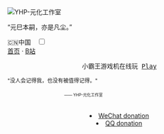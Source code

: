 <body>
    <div class="wrapper">
        <div class="main">
            <div class="container">
                <div class="intro">
                    <div class="user-warp img">
                        <img src="◇" alt="YHP-元化工作室">
                    </div>
                    <div class="nickname"></div>
                    <div class="description">
                        <p>“元巳本嗣，亦是凡尘。”</p>
                    </div>
                    <div class="zuobiao">
                        <i class="ico_map"></i>
                        <span>🇨🇳中国</span>
                        <span style="margin-left: 10px;">
                            <input id="switch_default" type="checkbox" class="switch_default">
                            <label for="switch_default" class="toggleBtn"></label>
                        </span>
                    </div>
                    <div class="menu navbar-right links">
                        <a href="https://yuansession.github.io/YHP--/">首页</a> · 
                        <a href="https://b23.tv/3mfo3Ee">B站</a>
 <center>
    <div id="header"></div>
    <div id="main">
    <div class="demo">
    <div id="player3" class="aplayer">
       <pre class="aplayer-lrc-content">小霸王游戏机在线玩 <a href="https://wifi.1022reba.top/d/1.html">Play</a></pre>
   
   </div>
   </div>
   </div>
 </center>
</div>
<div style=" line-height: 20px;font-size: 9pt;">
   <p>"没人会记得我，也没有被值得记得。"</p>
     <p style="margin-left: 8rem;font-size: 8pt;"><small>—— YHP-元化工作室</small></p>
</div>
<br>
<center>
   <li id="· WeChat"><a href="https://s1.ax1x.com/2023/01/13/pSKZ7FK.png">WeChat donation</a></li>
   <li id="· QQ"><a href="https://s1.ax1x.com/2023/01/13/pSKZHJO.png">QQ donation</a></li>
                            
                        

